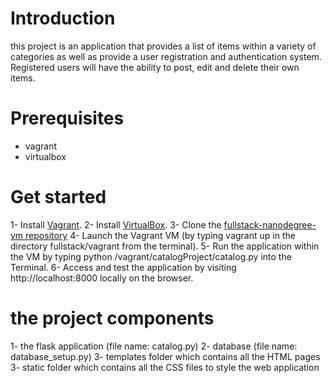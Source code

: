 
# Introduction 
this project is an application that provides a list of items within a variety of categories as well as provide a user registration and authentication system. Registered users will have the ability to post, edit and delete their own items.

# Prerequisites
- vagrant
- virtualbox

# Get started
1- Install [Vagrant](https://www.vagrantup.com/).
2- Install [VirtualBox](https://www.virtualbox.org/).
3- Clone the [fullstack-nanodegree-vm repository](https://github.com/udacity/fullstack-nanodegree-vm)
4- Launch the Vagrant VM (by typing vagrant up in the directory fullstack/vagrant from the terminal).
5- Run the application within the VM by typing python /vagrant/catalogProject/catalog.py into the Terminal.
6- Access and test the application by visiting http://localhost:8000 locally on the browser.

# the project components
1- the flask application (file name: catalog.py)
2- database (file name: database_setup.py)
3- templates folder which contains all the HTML pages
3- static folder which contains all the CSS files to style the web application 






